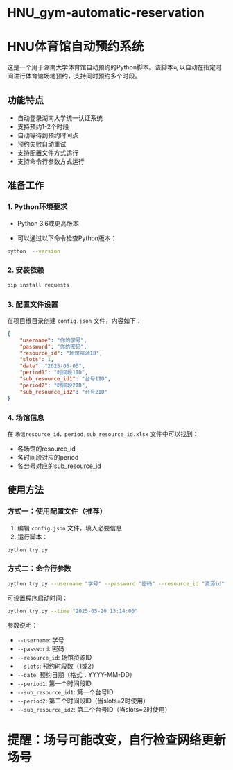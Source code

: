 # HNU_gym-automatic-reservation

# HNU体育馆自动预约系统

这是一个用于湖南大学体育馆自动预约的Python脚本。该脚本可以自动在指定时间进行体育馆场地预约，支持同时预约多个时段。

## 功能特点

- 自动登录湖南大学统一认证系统
- 支持预约1-2个时段
- 自动等待到预约时间点
- 预约失败自动重试
- 支持配置文件方式运行
- 支持命令行参数方式运行

## 准备工作
### 1. Python环境要求

- Python 3.6或更高版本

- 可以通过以下命令检查Python版本：

```bash
python  --version
```
### 2. 安装依赖

```bash
pip install requests
```

### 3. 配置文件设置

在项目根目录创建 `config.json` 文件，内容如下：

```json
{
    "username": "你的学号",
    "password": "你的密码",
    "resource_id": "场馆资源ID",
    "slots": 1,
    "date": "2025-05-05",
    "period1": "时间段1ID",
    "sub_resource_id1": "台号1ID",
    "period2": "时间段2ID",
    "sub_resource_id2": "台号2ID"
}
```

### 4. 场馆信息

在 `场馆resource_id，period,sub_resource_id.xlsx` 文件中可以找到：
- 各场馆的resource_id
- 各时间段对应的period
- 各台号对应的sub_resource_id

## 使用方法

### 方式一：使用配置文件（推荐）

1. 编辑 `config.json` 文件，填入必要信息
2. 运行脚本：
```bash
python try.py
```

### 方式二：命令行参数

```bash
python try.py --username "学号" --password "密码" --resource_id "资源id" --period1 "时间段1" --sub_resource_id1 "台号1" --slots 1 --date "2024-05-20"
```
可设置程序启动时间：
```bash
python try.py --time "2025-05-20 13:14:00"
```

参数说明：
- `--username`: 学号
- `--password`: 密码
- `--resource_id`: 场馆资源ID
- `--slots`: 预约时段数（1或2）
- `--date`: 预约日期（格式：YYYY-MM-DD）
- `--period1`: 第一个时间段ID
- `--sub_resource_id1`: 第一个台号ID
- `--period2`: 第二个时间段ID（当slots=2时使用）
- `--sub_resource_id2`: 第二个台号ID（当slots=2时使用）

# 提醒：场号可能改变，自行检查网络更新场号
